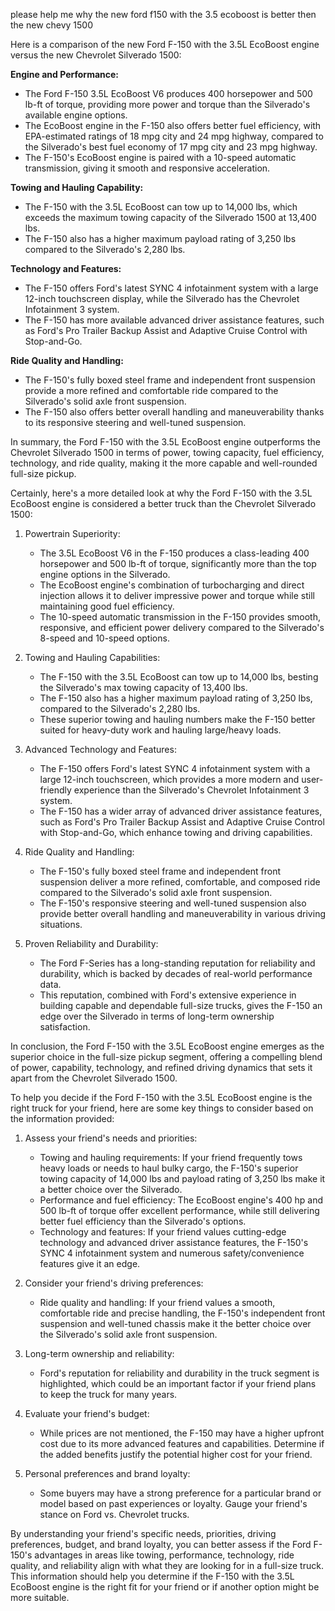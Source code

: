 please help me why the new ford f150 with the 3.5 ecoboost is better then the new chevy 1500

Here is a comparison of the new Ford F-150 with the 3.5L EcoBoost engine versus the new Chevrolet Silverado 1500:

**Engine and Performance:**
- The Ford F-150 3.5L EcoBoost V6 produces 400 horsepower and 500 lb-ft of torque, providing more power and torque than the Silverado's available engine options.
- The EcoBoost engine in the F-150 also offers better fuel efficiency, with EPA-estimated ratings of 18 mpg city and 24 mpg highway, compared to the Silverado's best fuel economy of 17 mpg city and 23 mpg highway.
- The F-150's EcoBoost engine is paired with a 10-speed automatic transmission, giving it smooth and responsive acceleration.

**Towing and Hauling Capability:**
- The F-150 with the 3.5L EcoBoost can tow up to 14,000 lbs, which exceeds the maximum towing capacity of the Silverado 1500 at 13,400 lbs.
- The F-150 also has a higher maximum payload rating of 3,250 lbs compared to the Silverado's 2,280 lbs.

**Technology and Features:**
- The F-150 offers Ford's latest SYNC 4 infotainment system with a large 12-inch touchscreen display, while the Silverado has the Chevrolet Infotainment 3 system.
- The F-150 has more available advanced driver assistance features, such as Ford's Pro Trailer Backup Assist and Adaptive Cruise Control with Stop-and-Go.

**Ride Quality and Handling:**
- The F-150's fully boxed steel frame and independent front suspension provide a more refined and comfortable ride compared to the Silverado's solid axle front suspension.
- The F-150 also offers better overall handling and maneuverability thanks to its responsive steering and well-tuned suspension.

In summary, the Ford F-150 with the 3.5L EcoBoost engine outperforms the Chevrolet Silverado 1500 in terms of power, towing capacity, fuel efficiency, technology, and ride quality, making it the more capable and well-rounded full-size pickup.


Certainly, here's a more detailed look at why the Ford F-150 with the 3.5L EcoBoost engine is considered a better truck than the Chevrolet Silverado 1500:

1. Powertrain Superiority:
   - The 3.5L EcoBoost V6 in the F-150 produces a class-leading 400 horsepower and 500 lb-ft of torque, significantly more than the top engine options in the Silverado.
   - The EcoBoost engine's combination of turbocharging and direct injection allows it to deliver impressive power and torque while still maintaining good fuel efficiency.
   - The 10-speed automatic transmission in the F-150 provides smooth, responsive, and efficient power delivery compared to the Silverado's 8-speed and 10-speed options.

2. Towing and Hauling Capabilities:
   - The F-150 with the 3.5L EcoBoost can tow up to 14,000 lbs, besting the Silverado's max towing capacity of 13,400 lbs.
   - The F-150 also has a higher maximum payload rating of 3,250 lbs, compared to the Silverado's 2,280 lbs.
   - These superior towing and hauling numbers make the F-150 better suited for heavy-duty work and hauling large/heavy loads.

3. Advanced Technology and Features:
   - The F-150 offers Ford's latest SYNC 4 infotainment system with a large 12-inch touchscreen, which provides a more modern and user-friendly experience than the Silverado's Chevrolet Infotainment 3 system.
   - The F-150 has a wider array of advanced driver assistance features, such as Ford's Pro Trailer Backup Assist and Adaptive Cruise Control with Stop-and-Go, which enhance towing and driving capabilities.

4. Ride Quality and Handling:
   - The F-150's fully boxed steel frame and independent front suspension deliver a more refined, comfortable, and composed ride compared to the Silverado's solid axle front suspension.
   - The F-150's responsive steering and well-tuned suspension also provide better overall handling and maneuverability in various driving situations.

5. Proven Reliability and Durability:
   - The Ford F-Series has a long-standing reputation for reliability and durability, which is backed by decades of real-world performance data.
   - This reputation, combined with Ford's extensive experience in building capable and dependable full-size trucks, gives the F-150 an edge over the Silverado in terms of long-term ownership satisfaction.

In conclusion, the Ford F-150 with the 3.5L EcoBoost engine emerges as the superior choice in the full-size pickup segment, offering a compelling blend of power, capability, technology, and refined driving dynamics that sets it apart from the Chevrolet Silverado 1500.


To help you decide if the Ford F-150 with the 3.5L EcoBoost engine is the right truck for your friend, here are some key things to consider based on the information provided:

1. Assess your friend's needs and priorities:
   - Towing and hauling requirements: If your friend frequently tows heavy loads or needs to haul bulky cargo, the F-150's superior towing capacity of 14,000 lbs and payload rating of 3,250 lbs make it a better choice over the Silverado.
   - Performance and fuel efficiency: The EcoBoost engine's 400 hp and 500 lb-ft of torque offer excellent performance, while still delivering better fuel efficiency than the Silverado's options.
   - Technology and features: If your friend values cutting-edge technology and advanced driver assistance features, the F-150's SYNC 4 infotainment system and numerous safety/convenience features give it an edge.

2. Consider your friend's driving preferences:
   - Ride quality and handling: If your friend values a smooth, comfortable ride and precise handling, the F-150's independent front suspension and well-tuned chassis make it the better choice over the Silverado's solid axle front suspension.

3. Long-term ownership and reliability:
   - Ford's reputation for reliability and durability in the truck segment is highlighted, which could be an important factor if your friend plans to keep the truck for many years.

4. Evaluate your friend's budget:
   - While prices are not mentioned, the F-150 may have a higher upfront cost due to its more advanced features and capabilities. Determine if the added benefits justify the potential higher cost for your friend.

5. Personal preferences and brand loyalty:
   - Some buyers may have a strong preference for a particular brand or model based on past experiences or loyalty. Gauge your friend's stance on Ford vs. Chevrolet trucks.

By understanding your friend's specific needs, priorities, driving preferences, budget, and brand loyalty, you can better assess if the Ford F-150's advantages in areas like towing, performance, technology, ride quality, and reliability align with what they are looking for in a full-size truck. This information should help you determine if the F-150 with the 3.5L EcoBoost engine is the right fit for your friend or if another option might be more suitable.
